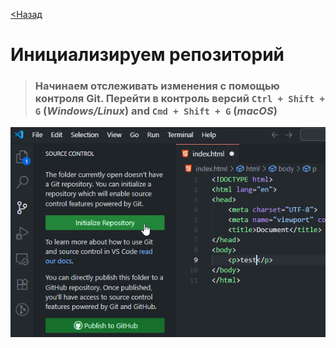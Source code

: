 [<Назад](/readme.md)

# Инициализируем репозиторий

> ### Начинаем отслеживать изменения с помощью контроля Git. Перейти в контроль версий `Ctrl + Shift + G` (_Windows/Linux_) and `Cmd + Shift + G` (_macOS_)

![](/assets/4.%20Инициализируем%20репозиторий/инициализируем.png)